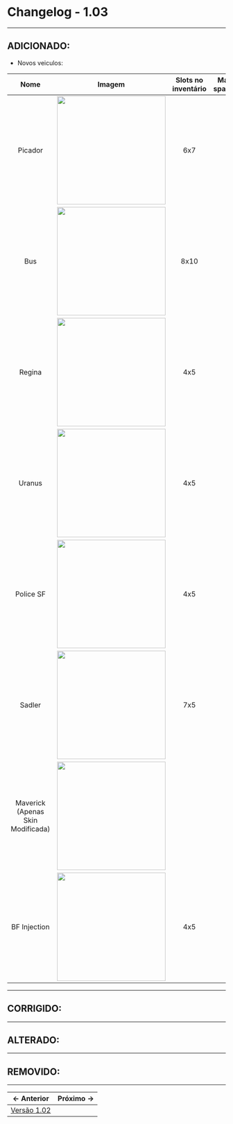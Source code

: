 # Changelog - 1.03

---

## **ADICIONADO**:
- Novos veiculos:

| Nome | Imagem | Slots no inventário | Máximo spawnado |
| :--: | :--: | :--: | :--: |
| Picador | <img src="https://user-images.githubusercontent.com/89032856/165421908-93cf23cb-15a4-4c22-a5fc-6aa25a9c02aa.png" width=250/> | 6x7 | 2 |
| Bus | <img src="https://user-images.githubusercontent.com/89032856/165422013-5bacee34-a3be-444d-a10c-ff21520b4fd8.png" width=250/>  | 8x10 | 2 | 
| Regina | <img src="https://user-images.githubusercontent.com/89032856/165422815-9b0300ee-b43b-40e8-a4dd-653187d80989.png" width=250/>  | 4x5 | 2 |
| Uranus | <img src="https://user-images.githubusercontent.com/89032856/165423179-914a1ad5-3c81-4578-bdc4-43103f85f5d3.png" width=250/>  | 4x5 | 1 |
| Police SF | <img src="https://user-images.githubusercontent.com/89032856/165423375-54155dc9-cea7-42ac-8816-910fb149b633.png" width=250/>  | 4x5 | 2 |
| Sadler | <img src="https://user-images.githubusercontent.com/89032856/165423465-1b4aefa0-d09c-470a-afee-dec375d0df2f.png" width=250/>  | 7x5 | 2 |
| Maverick (Apenas Skin Modificada) | <img src="https://user-images.githubusercontent.com/89032856/165423736-f29aebb6-69f5-487e-b81c-8b0452f56cec.png" width=250/>  |  |  |
| BF Injection | <img src="https://user-images.githubusercontent.com/89032856/165423813-b26ec4e3-5f05-49b4-b508-320d9b87ee10.png" width=250/>  | 4x5 | 2 |

---

## **CORRIGIDO**:

---

## **ALTERADO**:

---

## **REMOVIDO**:

---

← Anterior             |  Próximo →
:-------------------------:|:-------------------------:
[Versão 1.02](https://stoneagemta.com/releases/dayz/1.02) |
